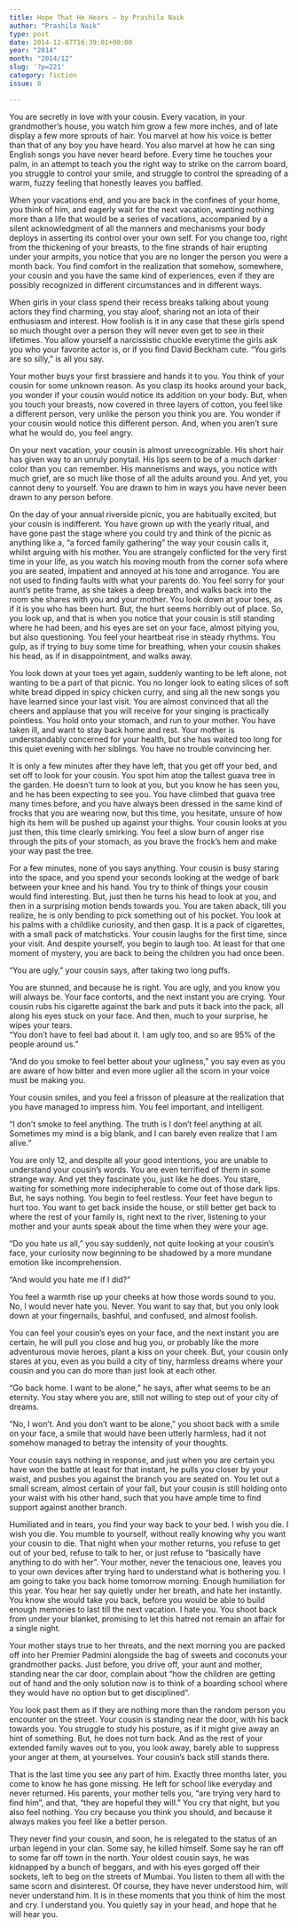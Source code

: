 ```yaml
---
title: Hope That He Hears – by Prashila Naik
author: "Prashila Naik"
type: post
date: 2014-12-07T16:39:01+00:00
year: "2014"
month: "2014/12"
slug: '?p=221'
category: fiction
issue: 8

---
```

You are secretly in love with your cousin. Every vacation, in your grandmother&#8217;s house, you watch him grow a few more inches, and of late display a few more sprouts of hair. You marvel at how his voice is better than that of any boy you have heard. You also marvel at how he can sing English songs you have never heard before. Every time he touches your palm, in an attempt to teach you the right way to strike on the carrom board, you struggle to control your smile, and struggle to control the spreading of a warm, fuzzy feeling that honestly leaves you baffled.

When your vacations end, and you are back in the confines of your home, you think of him, and eagerly wait for the next vacation, wanting nothing more than a life that would be a series of vacations, accompanied by a silent acknowledgment of all the manners and mechanisms your body deploys in asserting its control over your own self. For you change too, right from the thickening of your breasts, to the fine strands of hair erupting under your armpits, you notice that you are no longer the person you were a month back. You find comfort in the realization that somehow, somewhere, your cousin and you have the same kind of experiences, even if they are possibly recognized in different circumstances and in different ways.

When girls in your class spend their recess breaks talking about young actors they find charming, you stay aloof, sharing not an iota of their enthusiasm and interest. How foolish is it in any case that these girls spend so much thought over a person they will never even get to see in their lifetimes. You allow yourself a narcissistic chuckle everytime the girls ask you who your favorite actor is, or if you find David Beckham cute. &#8220;You girls are so silly,&#8221; is all you say.

Your mother buys your first brassiere and hands it to you. You think of your cousin for some unknown reason. As you clasp its hooks around your back, you wonder if your cousin would notice its addition on your body. But, when you touch your breasts, now covered in three layers of cotton, you feel like a different person, very unlike the person you think you are. You wonder if your cousin would notice this different person. And, when you aren&#8217;t sure what he would do, you feel angry.

On your next vacation, your cousin is almost unrecognizable. His short hair has given way to an unruly ponytail. His lips seem to be of a much darker color than you can remember. His mannerisms and ways, you notice with much grief, are so much like those of all the adults around you. And yet, you cannot deny to yourself. You are drawn to him in ways you have never been drawn to any person before.

On the day of your annual riverside picnic, you are habitually excited, but your cousin is indifferent. You have grown up with the yearly ritual, and have gone past the stage where you could try and think of the picnic as anything like a, &#8220;a forced family gathering&#8221; the way your cousin calls it, whilst arguing with his mother. You are strangely conflicted for the very first time in your life, as you watch his moving mouth from the corner sofa where you are seated, impatient and annoyed at his tone and arrogance. You are not used to finding faults with what your parents do. You feel sorry for your aunt&#8217;s petite frame, as she takes a deep breath, and walks back into the room she shares with you and your mother. You look down at your toes, as if it is you who has been hurt. But, the hurt seems horribly out of place. So, you look up, and that is when you notice that your cousin is still standing where he had been, and his eyes are set on your face, almost pitying you, but also questioning. You feel your heartbeat rise in steady rhythms. You gulp, as if trying to buy some time for breathing, when your cousin shakes his head, as if in disappointment, and walks away.

You look down at your toes yet again, suddenly wanting to be left alone, not wanting to be a part of that picnic. You no longer look to eating slices of soft white bread dipped in spicy chicken curry, and sing all the new songs you have learned since your last visit. You are almost convinced that all the cheers and applause that you will receive for your singing is practically pointless. You hold onto your stomach, and run to your mother. You have taken ill, and want to stay back home and rest. Your mother is understandably concerned for your health, but she has waited too long for this quiet evening with her siblings. You have no trouble convincing her.

It is only a few minutes after they have left, that you get off your bed, and set off to look for your cousin. You spot him atop the tallest guava tree in the garden. He doesn&#8217;t turn to look at you, but you know he has seen you, and he has been expecting to see you. You have climbed that guava tree many times before, and you have always been dressed in the same kind of frocks that you are wearing now, but this time, you hesitate, unsure of how high its hem will be pushed up against your thighs. Your cousin looks at you just then, this time clearly smirking. You feel a slow burn of anger rise through the pits of your stomach, as you brave the frock&#8217;s hem and make your way past the tree.

For a few minutes, none of you says anything. Your cousin is busy staring into the space, and you spend your seconds looking at the wedge of bark between your knee and his hand. You try to think of things your cousin would find interesting. But, just then he turns his head to look at you, and then in a surprising motion bends towards you. You are taken aback, till you realize, he is only bending to pick something out of his pocket. You look at his palms with a childlike curiosity, and then gasp. It is a pack of cigarettes, with a small pack of matchsticks. Your cousin laughs for the first time, since your visit. And despite yourself, you begin to laugh too. At least for that one moment of mystery, you are back to being the children you had once been.

“You are ugly,” your cousin says, after taking two long puffs.

You are stunned, and because he is right. You are ugly, and you know you will always be. Your face contorts, and the next instant you are crying. Your cousin rubs his cigarette against the bark and puts it back into the pack, all along his eyes stuck on your face. And then, much to your surprise, he wipes your tears.  
&#8220;You don&#8217;t have to feel bad about it. I am ugly too, and so are 95% of the people around us.&#8221;

&#8220;And do you smoke to feel better about your ugliness,&#8221; you say even as you are aware of how bitter and even more uglier all the scorn in your voice must be making you.

Your cousin smiles, and you feel a frisson of pleasure at the realization that you have managed to impress him. You feel important, and intelligent.

&#8220;I don&#8217;t smoke to feel anything. The truth is I don&#8217;t feel anything at all. Sometimes my mind is a big blank, and I can barely even realize that I am alive.&#8221;

You are only 12, and despite all your good intentions, you are unable to understand your cousin&#8217;s words. You are even terrified of them in some strange way. And yet they fascinate you, just like he does. You stare, waiting for something more indecipherable to come out of those dark lips. But, he says nothing. You begin to feel restless. Your feet have begun to hurt too. You want to get back inside the house, or still better get back to where the rest of your family is, right next to the river, listening to your mother and your aunts speak about the time when they were your age.

&#8220;Do you hate us all,&#8221; you say suddenly, not quite looking at your cousin&#8217;s face, your curiosity now beginning to be shadowed by a more mundane emotion like incomprehension.

&#8220;And would you hate me if I did?&#8221;

You feel a warmth rise up your cheeks at how those words sound to you. No, I would never hate you. Never. You want to say that, but you only look down at your fingernails, bashful, and confused, and almost foolish.

You can feel your cousin&#8217;s eyes on your face, and the next instant you are certain, he will pull you close and hug you, or probably like the more adventurous movie heroes, plant a kiss on your cheek. But, your cousin only stares at you, even as you build a city of tiny, harmless dreams where your cousin and you can do more than just look at each other.

&#8220;Go back home. I want to be alone,&#8221; he says, after what seems to be an eternity. You stay where you are, still not willing to step out of your city of dreams.

&#8220;No, I won&#8217;t. And you don&#8217;t want to be alone,&#8221; you shoot back with a smile on your face, a smile that would have been utterly harmless, had it not somehow managed to betray the intensity of your thoughts.

Your cousin says nothing in response, and just when you are certain you have won the battle at least for that instant, he pulls you closer by your waist, and pushes you against the branch you are seated on. You let out a small scream, almost certain of your fall, but your cousin is still holding onto your waist with his other hand, such that you have ample time to find support against another branch.

Humiliated and in tears, you find your way back to your bed. I wish you die. I wish you die. You mumble to yourself, without really knowing why you want your cousin to die. That night when your mother returns, you refuse to get out of your bed, refuse to talk to her, or just refuse to &#8220;basically have anything to do with her&#8221;. Your mother, never the tenacious one, leaves you to your own devices after trying hard to understand what is bothering you. I am going to take you back home tomorrow morning. Enough humiliation for this year. You hear her say quietly under her breath, and hate her instantly. You know she would take you back, before you would be able to build enough memories to last till the next vacation. I hate you. You shoot back from under your blanket, promising to let this hatred not remain an affair for a single night.

Your mother stays true to her threats, and the next morning you are packed off into her Premier Padmini alongside the bag of sweets and coconuts your grandmother packs. Just before, you drive off, your aunt and mother, standing near the car door, complain about &#8220;how the children are getting out of hand and the only solution now is to think of a boarding school where they would have no option but to get disciplined&#8221;.

You look past them as if they are nothing more than the random person you encounter on the street. Your cousin is standing near the door, with his back towards you. You struggle to study his posture, as if it might give away an hint of something. But, he does not turn back. And as the rest of your extended family waves out to you, you look away, barely able to suppress your anger at them, at yourselves. Your cousin&#8217;s back still stands there.

That is the last time you see any part of him. Exactly three months later, you come to know he has gone missing. He left for school like everyday and never returned. His parents, your mother tells you, &#8220;are trying very hard to find him&#8221;, and that, &#8220;they are hopeful they will.&#8221; You cry that night, but you also feel nothing. You cry because you think you should, and because it always makes you feel like a better person.

They never find your cousin, and soon, he is relegated to the status of an urban legend in your clan. Some say, he killed himself. Some say he ran off to some far off town in the north. Your oldest cousin says, he was kidnapped by a bunch of beggars, and with his eyes gorged off their sockets, left to beg on the streets of Mumbai. You listen to them all with the same scorn and disinterest. Of course, they have never understood him, will never understand him. It is in these moments that you think of him the most and cry. I understand you. You quietly say in your head, and hope that he will hear you.
